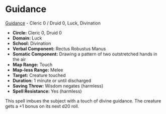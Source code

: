 # Guidance

[Guidance](/Magic/G/Guidance.md) - Cleric 0 / Druid 0, Luck, Divination

- **Circle:** Cleric 0, Druid 0
- **Domain:** Luck
- **School:** Divination
- **Verbal Component:** Rectus Robustus Manus
- **Somatic Component:** Drawing a pattern of two outstretched hands in the air
- **Map Range:** Touch
- **Map-less Range:** Melee
- **Target:** Creature touched
- **Duration:** 1 minute or until discharged
- **Saving Throw:** Wisdom negates (harmless)
- **Spell Resistance:** Yes (harmless)

This spell imbues the subject with a touch of divine guidance. The creature gets a +1 bonus on its next d20 roll.
